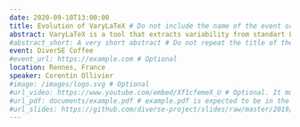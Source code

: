 ```yaml
---
date: 2020-09-10T13:00:00
title: Evolution of VaryLaTeX # Do not include the name of the event or the speakers
abstract: VaryLaTeX is a tool that extracts variability from standart LaTeX documents. The variability can be specified by the user while writing a document or be generated automatically.We will see how it works with various examples of documents and how we can use VaryLaTeX to customize their output without having to touch the LaTeX source. We will also see how we could use the tool to predict if a document is going to fit in a limited amount of pages, which can be useful when trying to tweak a paper to respect a page limit.
#abstract_short: A very short abstract # Do not repeat the title of the talk or the name of the event or the name of the speakers
event: DiverSE Coffee
#event_url: https://example.com # Optional
location: Rennes, France
speaker: Corentin Ollivier
#image: /images/logo.svg # Optional
#url_video: https://www.youtube.com/embed/Xf1cfemeX_U # Optional. It must be the embed URL.
#url_pdf: documents/example.pdf # example.pdf is expected to be in the static/document. folder. It can also be any URL.
#url_slides: https://github.com/diverse-project/slides/raw/master/2019/stamp/20190328_stamp_solocal.pptx # It can also be a relative address such as documents/example.pdf
---
```

